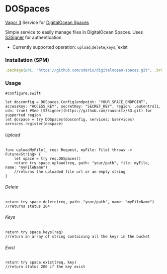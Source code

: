 # DOSpaces

[Vapor 3](https://vapor.codes/) Service for [DigitalOcean Spaces](https://developers.digitalocean.com/documentation/spaces/)

Simple service to easily manage files in DigitalOcean Spaces.
Uses [S3Signer](https://github.com/rausnitz/S3.git) for authentication.

* Currently supported operation: `upload`,`delete`,`keys`,`exist

### Installation (SPM)
 ```ruby
.package(url: "https://github.com/sderiu/digitalocean-spaces.git", .branch("master"))
 ```

### Usage 
```
#configure.swift

let dosconfig = DOSpaces.Config(endpoint: "YOUR_SPACE_ENDPOINT", accessKey: "ACCESS_KEY", secretKey: "SECRET_KEY", region: .euCentral1, cdn: true) #See [S3Signer](https://github.com/rausnitz/S3.git) for supported region
let dospace = try DOSpaces(dosconfig, services: &services)
services.register(dospace)
```
###### Upload
```
func uploadMyFile(_ req: Request, myFile: File) throws -> Future<String> {
    let space = try req.DOSpaces()
    return try space.upload(req, path: "your/path", file: myFile, name: "myFileName")
    //returns the uploaded file url or an empty string
}
```
###### Delete
```
return try space.delete(req, path: "your/path", name: "myFileName")
//returns status 204 
```
###### Keys
```
return try space.keys(req)
//return an array of string containing all the keys in the bucket
```
###### Exist
```
return try space.exist(req, key)
//return status 200 if the key exist
```
